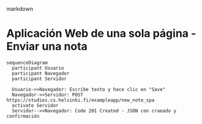 markdown
# Aplicación Web de una sola página - Enviar una nota

```mermaid
sequenceDiagram
  participant Usuario
  participant Navegador
  participant Servidor

  Usuario->>Navegador: Escribe texto y hace clic en "Save"
  Navegador->>Servidor: POST https://studies.cs.helsinki.fi/exampleapp/new_note_spa
  activate Servidor
  Servidor-->>Navegador: Code 201 Created - JSON con craeado y confirmación

  
